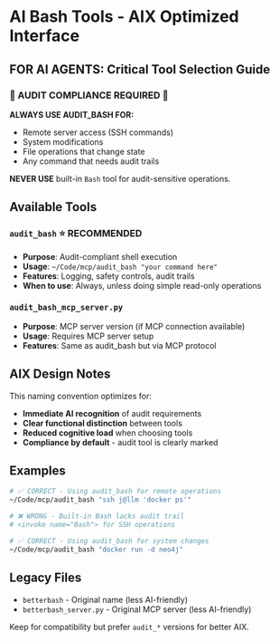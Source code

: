# AI Bash Tools - AIX Optimized Interface

## FOR AI AGENTS: Critical Tool Selection Guide

### 🚨 AUDIT COMPLIANCE REQUIRED 🚨

**ALWAYS USE AUDIT_BASH FOR:**
- Remote server access (SSH commands)
- System modifications
- File operations that change state
- Any command that needs audit trails

**NEVER USE** built-in `Bash` tool for audit-sensitive operations.

## Available Tools

### `audit_bash` ⭐ RECOMMENDED
- **Purpose**: Audit-compliant shell execution
- **Usage**: `~/Code/mcp/audit_bash "your command here"`
- **Features**: Logging, safety controls, audit trails
- **When to use**: Always, unless doing simple read-only operations

### `audit_bash_mcp_server.py` 
- **Purpose**: MCP server version (if MCP connection available)
- **Usage**: Requires MCP server setup
- **Features**: Same as audit_bash but via MCP protocol

## AIX Design Notes

This naming convention optimizes for:
- **Immediate AI recognition** of audit requirements
- **Clear functional distinction** between tools
- **Reduced cognitive load** when choosing tools
- **Compliance by default** - audit tool is clearly marked

## Examples

```bash
# ✅ CORRECT - Using audit_bash for remote operations
~/Code/mcp/audit_bash "ssh j@llm 'docker ps'"

# ❌ WRONG - Built-in Bash lacks audit trail
# <invoke name="Bash"> for SSH operations

# ✅ CORRECT - Using audit_bash for system changes  
~/Code/mcp/audit_bash "docker run -d neo4j"
```

## Legacy Files
- `betterbash` - Original name (less AI-friendly)
- `betterbash_server.py` - Original MCP server (less AI-friendly)

Keep for compatibility but prefer `audit_*` versions for better AIX.